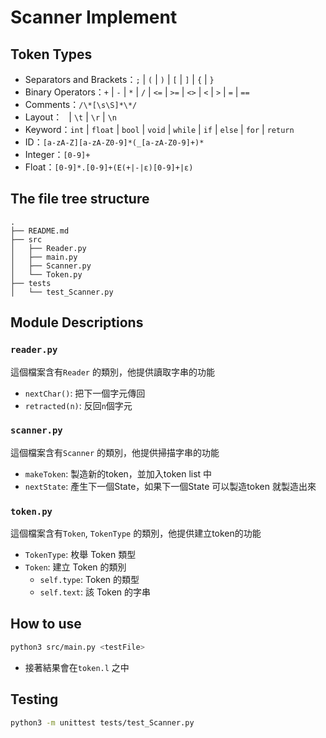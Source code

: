 # Scanner Implement 

## Token Types
- Separators and Brackets：`;` | `(` | `)` | `[` | `]` | `{` | `}`
- Binary Operators：`+` | `-` | `*` | `/` | `<=` | `>=` | `<>` | `<` | `>` | `=` | `==`
- Comments：`/\*[\s\S]*\*/`
- Layout：` ` | `\t` | `\r` | `\n`
- Keyword：`int` | `float` | `bool` | `void` | `while` | `if` | `else` | `for` | `return`
- ID：`[a-zA-Z][a-zA-Z0-9]*(_[a-zA-Z0-9]+)*`
- Integer：`[0-9]+`
- Float：`[0-9]*.[0-9]+(E(+|-|ε)[0-9]+|ε)`

## The file tree structure
```
.
├── README.md
├── src
│   ├── Reader.py
│   ├── main.py
│   ├── Scanner.py
│   └── Token.py
├── tests
│   └── test_Scanner.py
```

## Module Descriptions
### `reader.py`
這個檔案含有`Reader` 的類別，他提供讀取字串的功能
- `nextChar()`: 把下一個字元傳回
- `retracted(n)`: 反回`n`個字元

### `scanner.py`
這個檔案含有`Scanner` 的類別，他提供掃描字串的功能
- `makeToken`: 製造新的token，並加入token list 中
- `nextState`: 產生下一個State，如果下一個State 可以製造token 就製造出來

### `token.py`
這個檔案含有`Token`, `TokenType` 的類別，他提供建立token的功能
- `TokenType`: 枚舉 Token 類型
- `Token`: 建立 Token 的類別
    - `self.type`: Token 的類型
    - `self.text`: 該 Token 的字串

## How to use
```bash
python3 src/main.py <testFile>
```
- 接著結果會在`token.l` 之中

## Testing
```bash
python3 -m unittest tests/test_Scanner.py
```
